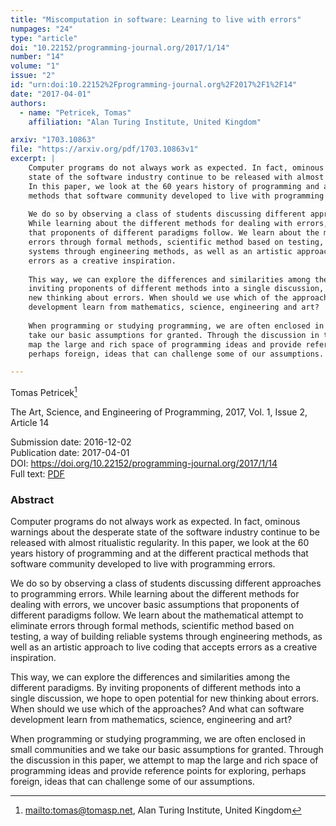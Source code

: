 ```yaml
---
title: "Miscomputation in software: Learning to live with errors"
numpages: "24"
type: "article"
doi: "10.22152/programming-journal.org/2017/1/14"
number: "14"
volume: "1"
issue: "2"
id: "urn:doi:10.22152%2Fprogramming-journal.org%2F2017%2F1%2F14"
date: "2017-04-01"
authors: 
  - name: "Petricek, Tomas"
    affiliation: "Alan Turing Institute, United Kingdom"

arxiv: "1703.10863"
file: "https://arxiv.org/pdf/1703.10863v1"
excerpt: |
    Computer programs do not always work as expected. In fact, ominous warnings about the desperate 
    state of the software industry continue to be released with almost ritualistic regularity.
    In this paper, we look at the 60 years history of programming and at the different practical 
    methods that software community developed to live with programming errors.
    
    We do so by observing a class of students discussing different approaches to programming errors.
    While learning about the different methods for dealing with errors, we uncover basic assumptions
    that proponents of different paradigms follow. We learn about the mathematical attempt to eliminate 
    errors through formal methods, scientific method based on testing, a way of building reliable
    systems through engineering methods, as well as an artistic approach to live coding that accepts 
    errors as a creative inspiration.
    
    This way, we can explore the differences and similarities among the different paradigms. By 
    inviting proponents of different methods into a single discussion, we hope to open potential for
    new thinking about errors. When should we use which of the approaches? And what can software 
    development learn from mathematics, science, engineering and art? 
    
    When programming or studying programming, we are often enclosed in small communities and we
    take our basic assumptions for granted. Through the discussion in this paper, we attempt to 
    map the large and rich space of programming ideas and provide reference points for exploring,
    perhaps foreign, ideas that can challenge some of our assumptions.

---
```

Tomas Petricek[^1]

The Art, Science, and Engineering of Programming, 2017, Vol. 1, Issue 2, Article 14

Submission date: 2016-12-02  
Publication date: 2017-04-01  
DOI: <https://doi.org/10.22152/programming-journal.org/2017/1/14>  
Full text: [PDF](https://arxiv.org/pdf/1703.10863v1)  


### Abstract

Computer programs do not always work as expected. In fact, ominous warnings about the desperate 
state of the software industry continue to be released with almost ritualistic regularity.
In this paper, we look at the 60 years history of programming and at the different practical 
methods that software community developed to live with programming errors.

We do so by observing a class of students discussing different approaches to programming errors.
While learning about the different methods for dealing with errors, we uncover basic assumptions
that proponents of different paradigms follow. We learn about the mathematical attempt to eliminate 
errors through formal methods, scientific method based on testing, a way of building reliable
systems through engineering methods, as well as an artistic approach to live coding that accepts 
errors as a creative inspiration.

This way, we can explore the differences and similarities among the different paradigms. By 
inviting proponents of different methods into a single discussion, we hope to open potential for
new thinking about errors. When should we use which of the approaches? And what can software 
development learn from mathematics, science, engineering and art? 

When programming or studying programming, we are often enclosed in small communities and we
take our basic assumptions for granted. Through the discussion in this paper, we attempt to 
map the large and rich space of programming ideas and provide reference points for exploring,
perhaps foreign, ideas that can challenge some of our assumptions.


[^1]: <mailto:tomas@tomasp.net>, Alan Turing Institute, United Kingdom
